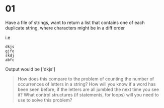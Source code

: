# 01
Have a file of strings, want to return a list that contains one of each duplicate string, where characters might be in a diff order

i.e
```
dkjs
gjfo
skdj
abfc
```
Output would be 
['dkjs']

> How does this compare to the problem of counting the number of occurrences of letters in a string? How will you know if a word has been seen before, if the letters are all jumbled the next time you see it? What control structures (if statements, for loops) will you need to use to solve this problem?

